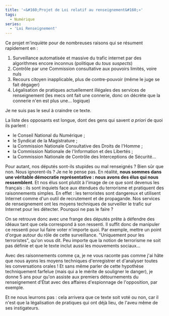 ```yaml
---
title: '«&#160;Projet de Loi relatif au renseignement&#160;»'
tags:
  - Numérique
series:
  - 'Loi Renseignement'
---
```


Ce projet m'inquiète pour de nombreuses raisons qui se résument rapidement
en&nbsp;:

1.  Surveillance automatisée et massive du trafic internet par des algorithmes
    encore inconnus (politique du _tous suspects_)
2.  Contrôle par une Commission consultative aux pouvoirs limités, voire nuls
3.  Recours citoyen inapplicable, plus de contre-pouvoir (même le juge se fait
    dégager)
4.  Légalisation de pratiques actuellement illégales des services de
    renseignement (les mecs ont fait une connerie, donc on décrète que la
    connerie n'en est plus une… logique)

Je ne suis pas le seul à craindre ce texte.

<!-- more -->

La liste des opposants est longue, dont des gens qui savent _a priori_ de quoi
ils parlent&nbsp;:

- le Conseil National du Numérique ;
- le Syndicat de la Magistrature ;
- la Commission Nationale Consultative des Droits de l'Homme ;
- la Commission Nationale de l'Information et des Libertés ;
- la Commission Nationale de Contrôle des Interceptions de Sécurité…

Pour autant, nos députés sont-ils stupides ou mal renseignés&nbsp;? Bien sûr que
non. Nous ignorent-ils&nbsp;? Je ne le pense pas. En réalité, **nous sommes dans
une véritable démocratie représentative&nbsp;: nous avons des élus qui nous
ressemblent**. Et nos élus sont plutôt à l'image de ce que sont devenus les
français&nbsp;: ils sont inquiets face aux étendues du terrorisme et pratiquent
des raisonnements simples. En effet&nbsp;: les terroristes sont dangereux et
utilisent Internet comme d'un outil de recrutement et de propagande. Nos
services de renseignement ont les moyens techniques de surveiller le trafic sur
Internet pour les détecter. Pourquoi ne pas le faire&nbsp;?

On se retrouve donc avec une frange des députés prête à défendre des idéaux tant
que cela correspond à son ressenti. Il suffit donc de manipuler ce ressenti pour
lui faire voter n'importe quoi. Par exemple, mettre un point d'orgue autour du
rôle de cette surveillance. "Uniquement pour les terroristes", qu'on vous dit.
Peu importe que la notion de terrorisme ne soit pas définie et que le texte
inclut aussi les mouvements sociaux…

Avec des raisonnements comme ça, je ne vous raconte pas comme j'ai hâte que nous
ayons les moyens techniques d'enregistrer et d'analyser toutes les conversations
orales ! Et sans même parler de cette hypothèse techniquement farfelue (mais qui
a le mérite de souligner le danger), je donne 5 ans pour qu'on assiste aux
premiers détournements du renseignement d'État avec des affaires d'espionnage de
l'opposition, par exemple.

Et ne nous leurrons pas&nbsp;: cela arrivera que ce texte soit voté ou non, car
il n'est que la légalisation de pratiques qui ont déjà lieu, de l'aveu même de
ses instigateurs.
